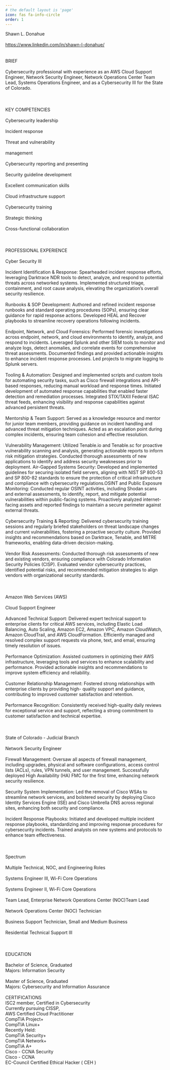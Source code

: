 ```yaml
---
# the default layout is 'page'
icon: fas fa-info-circle
order: 1
---
```


Shawn L. Donahue <br><br>
https://www.linkedin.com/in/shawn-l-donahue/<br><br>
<br>
BRIEF<br><br>
Cybersecurity professional with experience as an AWS Cloud Support Engineer, Network Security Engineer,
Network Operations Center Team Lead, Systems Operations Engineer, and as a Cybersecurity III for the
State of Colorado.<br><br>
<br><br>
KEY COMPETENCIES<br><br>
Cybersecurity leadership<br><br>
Incident response<br><br>
Threat and vulnerability<br><br>
management<br><br>
Cybersecurity reporting and presenting<br><br>
Security guideline development<br><br>
Excellent communication skills<br><br>
Cloud infrastructure support<br><br>
Cybersecurity training<br><br>
Strategic thinking<br><br>
Cross-functional collaboration<br><br>
<br><br>
PROFESSIONAL EXPERIENCE<br><br>
Cyber Security III<br><br>
Incident Identification & Response: Spearheaded incident response efforts, leveraging Darktrace NDR tools
to detect, analyze, and respond to potential threats across networked systems. Implemented structured
triage, containment, and root cause analysis, elevating the organization’s overall security resilience.<br><br>
Runbooks & SOP Development: Authored and refined incident response runbooks and standard operating
procedures (SOPs), ensuring clear guidance for rapid response actions. Developed HEAL and Recover
playbooks to streamline recovery operations following incidents.<br><br>
Endpoint, Network, and Cloud Forensics: Performed forensic investigations across endpoint, network, and
cloud environments to identify, analyze, and respond to incidents. Leveraged Splunk and other SIEM tools to
monitor and analyze logs, detect anomalies, and correlate events for comprehensive threat assessments.
Documented findings and provided actionable insights to enhance incident response processes. Led
projects to migrate logging to Splunk servers.<br><br>
Tooling & Automation: Designed and implemented scripts and custom tools for automating security tasks,
such as Cisco firewall integrations and API-based responses, reducing manual workload and response times.
Initiated development of automated response capabilities that enabled faster detection and remediation
processes. Integrated STIX/TAXII Federal ISAC threat feeds, enhancing visibility and response capabilities
against advanced persistent threats.<br><br>
Mentorship & Team Support: Served as a knowledge resource and mentor for junior team members,
providing guidance on incident handling and advanced threat mitigation techniques. Acted as an escalation
point during complex incidents, ensuring team cohesion and effective resolution.<br><br>
Vulnerability Management: Utilized Tenable.io and Tenable.sc for proactive vulnerability scanning and
analysis, generating actionable reports to inform risk mitigation strategies. Conducted thorough assessments
of new applications to identify and address security weaknesses prior to deployment.
Air-Gapped Systems Security: Developed and implemented guidelines for securing isolated field servers,
aligning with NIST SP 800-53 and SP 800-82 standards to ensure the protection of critical infrastructure and
compliance with cybersecurity regulations.OSINT and Public Exposure Monitoring: Conducted regular OSINT activities, including Shodan scans and
external assessments, to identify, report, and mitigate potential vulnerabilities within public-facing systems.
Proactively analyzed internet-facing assets and reported findings to maintain a secure perimeter against
external threats.<br><br>
Cybersecurity Training & Reporting: Delivered cybersecurity training sessions and regularly briefed
stakeholders on threat landscape changes and current vulnerabilities, fostering a proactive security culture.
Provided insights and recommendations based on Darktrace, Tenable, and MITRE frameworks, enabling
data-driven decision-making.<br><br>
Vendor Risk Assessments: Conducted thorough risk assessments of new and existing vendors, ensuring
compliance with Colorado Information Security Policies (CISP). Evaluated vendor cybersecurity practices,
identified potential risks, and recommended mitigation strategies to align vendors with organizational
security standards.<br><br>
<br><br>
Amazon Web Services (AWS)<br><br>
Cloud Support Engineer<br><br>
Advanced Technical Support: Delivered expert technical support to enterprise clients for critical AWS
services, including Elastic Load Balancing, Auto Scaling, Amazon EC2, Amazon VPC, Amazon CloudWatch,
Amazon CloudTrail, and AWS CloudFormation. Efficiently managed and resolved complex support requests
via phone, text, and email, ensuring timely resolution of issues.<br><br>
Performance Optimization: Assisted customers in optimizing their AWS infrastructure, leveraging tools and
services to enhance scalability and performance. Provided actionable insights and recommendations to
improve system efficiency and reliability.<br><br>
Customer Relationship Management: Fostered strong relationships with enterprise clients by providing high-
quality support and guidance, contributing to improved customer satisfaction and retention.<br><br>
Performance Recognition: Consistently received high-quality daily reviews for exceptional service and
support, reflecting a strong commitment to customer satisfaction and technical expertise.<br><br>
<br><br>
State of Colorado - Judicial Branch<br><br>
Network Security Engineer<br><br>
Firewall Management: Oversaw all aspects of firewall management, including upgrades, physical and
software configurations, access control lists (ACLs), rules, VPN tunnels, and user management. Successfully
deployed High Availability (HA) FMC for the first time, enhancing network security resilience.<br><br>
Security System Implementation: Led the removal of Cisco WSAs to streamline network services, and
bolstered security by deploying Cisco Identity Services Engine (ISE) and Cisco Umbrella DNS across regional
sites, enhancing both security and compliance.<br><br>
Incident Response Playbooks: Initiated and developed multiple incident response playbooks, standardizing
and improving response procedures for cybersecurity incidents. Trained analysts on new systems and
protocols to enhance team effectiveness.<br><br>
<br><br>
Spectrum<br><br>
Multiple Technical, NOC, and Engineering Roles<br><br>
Systems Engineer III, Wi-Fi Core Operations<br><br>
Systems Engineer II, Wi-Fi Core Operations<br><br>
Team Lead, Enterprise Network Operations Center (NOC)Team Lead<br><br>
Network Operations Center (NOC) Technician<br><br>
Business Support Technician, Small and Medium Business<br><br>
Residential Technical Support III<br><br>
<br><br>
EDUCATION<br>
<br>
Bachelor of Science, Graduated<br>
Majors: Information Security<br>
<br>
Master of Science, Graduated<br>
Majors: Cybersecurity and Information Assurance<br>
<br>
CERTIFICATIONS<br>
ISC2 member, Certified in Cybersecurity<br>
Currently pursuing CISSP,<br>
AWS Certified Cloud Practitioner<br>
CompTIA Project+<br>
CompTIA Linux+<br>
Recently Held:<br>
CompTIA Security+<br>
CompTIA Network+<br>
CompTIA A+<br>
Cisco - CCNA Security<br>
Cisco - CCNA<br>
EC-Council Certified Ethical Hacker ( CEH )<br>